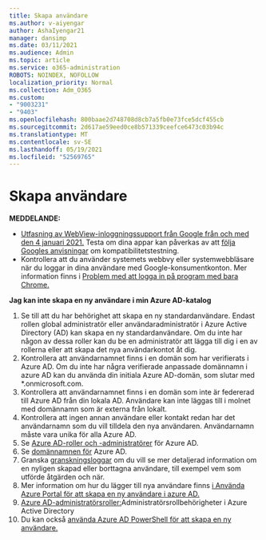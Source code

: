 ```yaml
---
title: Skapa användare
ms.author: v-aiyengar
author: AshaIyengar21
manager: dansimp
ms.date: 03/11/2021
ms.audience: Admin
ms.topic: article
ms.service: o365-administration
ROBOTS: NOINDEX, NOFOLLOW
localization_priority: Normal
ms.collection: Adm_O365
ms.custom:
- "9003231"
- "9403"
ms.openlocfilehash: 800baae2d748708d8cb7a5fb0e73fce5dcf455cb
ms.sourcegitcommit: 2d617ae59eed0ce8b571339ceefce6473c03b94c
ms.translationtype: MT
ms.contentlocale: sv-SE
ms.lasthandoff: 05/19/2021
ms.locfileid: "52569765"
---
```

# <a name="create-user"></a>Skapa användare

**MEDDELANDE:**

- [Utfasning av WebView-inloggningssupport från Google från och med den 4 januari 2021.](/azure/active-directory/external-identities/google-federation#deprecation-of-webview-sign-in-support) Testa om dina appar kan påverkas av att [följa Googles anvisningar](https://go.microsoft.com/fwlink/?linkid=2157323) om kompatibilitetstestning.
- Kontrollera att du använder systemets webbvy eller systemwebbläsare när du loggar in dina användare med Google-konsumentkonton. Mer information finns i [Problem med att logga in på program med bara Chrome.](/office365/troubleshoot/miscellaneous/chrome-behavior-affects-applications)

**Jag kan inte skapa en ny användare i min Azure AD-katalog**

1. Se till att du har behörighet att skapa en ny standardanvändare. Endast rollen global administratör eller användaradministratör i Azure Active Directory (AD) kan skapa en ny standardanvändare. Om du inte har någon av dessa roller kan du be en administratör att lägga till dig i en av rollerna eller att skapa det nya användarkontot åt dig.
1. Kontrollera att användarnamnet finns i en domän som har verifierats i Azure AD. Om du inte har några verifierade anpassade domännamn i azure AD kan du använda din initiala Azure AD-domän, som slutar med *.onmicrosoft.com.
1. Kontrollera att användarnamnet finns i en domän som inte är federerad till Azure AD från din lokala AD. Användare kan inte läggas till i molnet med domännamn som är externa från lokalt.
1. Kontrollera att ingen annan användare eller kontakt redan har det användarnamn som du vill tilldela den nya användaren. Användarnamn måste vara unika för alla Azure AD.
1. Se [Azure AD-roller och -administratörer](https://portal.azure.com/#blade/Microsoft_AAD_IAM/ActiveDirectoryMenuBlade/RolesAndAdministrators) för Azure AD.
1. Se [domännamnen för](https://portal.azure.com/#blade/Microsoft_AAD_IAM/ActiveDirectoryMenuBlade/RolesAndAdministrators) Azure AD.
1. Granska [granskningsloggar](https://portal.azure.com/#blade/Microsoft_AAD_IAM/ActiveDirectoryMenuBlade/RolesAndAdministrators) om du vill se mer detaljerad information om en nyligen skapad eller borttagna användare, till exempel vem som utförde åtgärden och när.
1. Mer information om hur du lägger till nya användare finns [i Använda Azure Portal för att skapa en ny användare i azure AD.](/azure/active-directory/active-directory-users-create-azure-portal)
1. [Azure AD-administratörsroller:](/azure/active-directory/active-directory-assign-admin-roles)Administratörsrollbehörigheter i Azure Active Directory
1. Du kan också [använda Azure AD PowerShell för att skapa en ny användare.](/powershell/module/azuread/new-azureaduser?view=azureadps-2.0)

